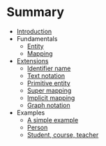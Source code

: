 # Summary

- [Introduction](README.md)
- Fundamentals
  - [Entity](fundamentals/entity.md)
  - [Mapping](fundamentals/mapping.md)
- [Extensions](extensions/README.md)
  - [Identifier name](extensions/id-name.md)
  - [Text notation](extensions/text-notation.md)
  - [Primitive entity](extensions/primitive-entity.md)
  - [Super mapping](extensions/super-mapping.md)
  - [Implicit mapping](extensions/implicit-mapping.md)
  - [Graph notation](extensions/graph-notation.md)
- Examples
  - [A simple example](examples/simple-person.md)
  - [Person](examples/person.md)
  - [Student, course, teacher](examples/student-course-teacher.md)